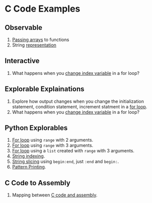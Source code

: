# C Code Examples

## Observable

1. [Passing arrays](observable/arrays/passing) to functions
2. String [representation](observable/strings/representation)

## Interactive

1. What happens when you [change index variable](interactive/loops/index-variable) in a for loop?  

## Explorable Explainations

1. Explore how output changes when you change the initialization statement, condition statement, increment statment in a [for loop](explorable/loops/for).
2. What happens when you [change index variable](explorable/loops/index-variable) in a for loop?  

## Python Explorables

1. [For loop](explorable/loops/for-range-2-py/) using ```range``` with 2 arguments.
2. [For loop](explorable/loops/for-range-3-py/) using ```range``` with 3 arguments.
3. [For loop](explorable/loops/for-list-range-3-py/) using a ```list``` created with ```range``` with 3 arguments.
4. [String indexing](explorable/strings/indexing/).
5. [String slicing](explorable/strings/slicing/) using ```begin:end```, just ```:end``` and ```begin:```.
6. [Pattern Printing](explorable/patterns/one-pattern/).

## C Code to Assembly

1. Mapping between [C code and assembly](ctoassembly).